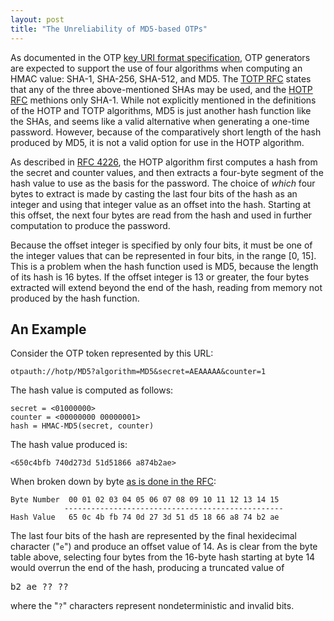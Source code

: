 ```yaml
---
layout: post
title: "The Unreliability of MD5-based OTPs"
---
```


As documented in the OTP [key URI format specification](https://code.google.com/p/google-authenticator/wiki/KeyUriFormat#Algorithm), OTP generators are expected to support the use of four algorithms when computing an HMAC value: SHA-1, SHA-256, SHA-512, and MD5. The [TOTP RFC](https://tools.ietf.org/html/rfc6238#section-1.2) states that any of the three above-mentioned SHAs may be used, and the [HOTP RFC](https://tools.ietf.org/html/rfc4226#section-5.2) methions only SHA-1. While not explicitly mentioned in the definitions of the HOTP and TOTP algorithms, MD5 is just another hash function like the SHAs, and seems like a valid alternative when generating a one-time password. However, because of the comparatively short length of the hash produced by MD5, it is not a valid option for use in the HOTP algorithm.

As described in [RFC 4226](https://tools.ietf.org/html/rfc4226#section-5.3), the HOTP algorithm first computes a hash from the secret and counter values, and then extracts a four-byte segment of the hash value to use as the basis for the password. The choice of *which* four bytes to extract is made by casting the last four bits of the hash as an integer and using that integer value as an offset into the hash. Starting at this offset, the next four bytes are read from the hash and used in further computation to produce the password.

Because the offset integer is specified by only four bits, it must be one of the integer values that can be represented in four bits, in the range \[0, 15\]. This is a problem when the hash function used is MD5, because the length of its hash is 16 bytes. If the offset integer is 13 or greater, the four bytes extracted will extend beyond the end of the hash, reading from memory not produced by the hash function.

## An Example

Consider the OTP token represented by this URL:

    otpauth://hotp/MD5?algorithm=MD5&secret=AEAAAAA&counter=1

The hash value is computed as follows:

    secret = <01000000>
    counter = <00000000 00000001>
    hash = HMAC-MD5(secret, counter)

The hash value produced is:

    <650c4bfb 740d273d 51d51866 a874b2ae>

When broken down by byte [as is done in the RFC](https://tools.ietf.org/html/rfc4226#section-5.4):

    Byte Number  00 01 02 03 04 05 06 07 08 09 10 11 12 13 14 15
                -------------------------------------------------
    Hash Value   65 0c 4b fb 74 0d 27 3d 51 d5 18 66 a8 74 b2 ae 

The last four bits of the hash are represented by the final hexidecimal character ("`e`") and produce an offset value of 14. As is clear from the byte table above, selecting four bytes from the 16-byte hash starting at byte 14 would overrun the end of the hash, producing a truncated value of <pre>b2 ae ?? ??</pre> where the "`?`" characters represent nondeterministic and invalid bits.
